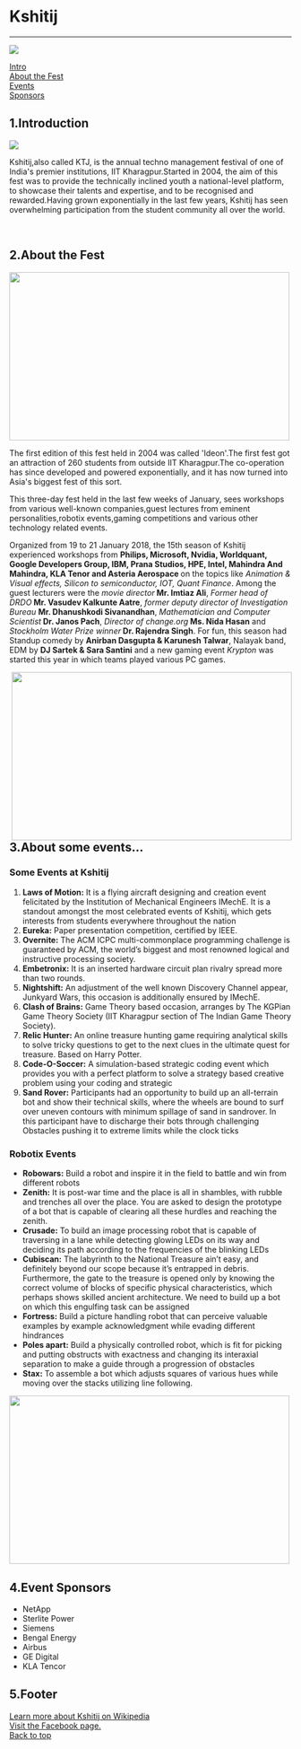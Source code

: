 
<html>
<body>
  <h1> Kshitij </h1>
  <hr />
  <a name="top" />
  
  <img src="https://user-images.githubusercontent.com/50729639/57982676-26ef9880-7a66-11e9-94cf-b8d92af98cc8.jpg" />
 
  <a href="#intro">Intro</a> <br />
  <a href="#thefest">About the Fest</a> <br />
  <a href="#events">Events</a> <br />
  <a href="#sponsors">Sponsors</a> <br />
<a name="intro" />
   <h2>1.Introduction</h2>
   
   <img src="https://user-images.githubusercontent.com/50729639/57982794-87cba080-7a67-11e9-9206-316f27f10448.jpeg" />
     <p>Kshitij,also called KTJ, is the annual techno management festival of one of India's premier institutions, IIT Kharagpur.Started in 2004, the aim of this fest was to provide the technically inclined youth a national-level platform, to showcase their talents and expertise, and to be recognised and rewarded.Having grown exponentially in the last few years, Kshitij has seen overwhelming participation from the student community all over the world.</p>
  
  <br />
  <a name="thefest" />
  <h2>2.About the Fest</h2>
  
  <img src="https://user-images.githubusercontent.com/50729639/57982842-1dffc680-7a68-11e9-9863-92a0b2e6189d.jpg" height="300" width="500"/>
  
  <p>The first edition of this fest held in 2004 was called 'Ideon'.The first fest got an attraction of 260 students from outside IIT Kharagpur.The co-operation has since developed and powered exponentially, and it has now turned into Asia's biggest fest of this sort.</p>
  <p>This three-day fest held in the last few weeks of January, sees workshops from various well-known companies,guest lectures from eminent personalities,robotix events,gaming competitions and various other technology related events.</p>
  <p>Organized from 19 to 21 January 2018, the 15th season of Kshitij experienced workshops from <strong>Philips, Microsoft, Nvidia, Worldquant, Google Developers Group, IBM, Prana Studios, HPE, Intel, Mahindra And Mahindra, KLA Tenor and Asteria Aerospace </strong> on the topics like <em>Animation & Visual effects, Silicon to semiconductor, IOT, Quant Finance</em>. Among the guest lecturers were the <em>movie director</em><strong> Mr. Imtiaz Ali</strong>, <em>Former head of DRDO</em><strong> Mr. Vasudev Kalkunte Aatre</strong>, <em>former deputy director of Investigation Bureau </em><strong>Mr. Dhanushkodi Sivanandhan</strong>, <em>Mathematician and Computer Scientist</em><strong> Dr. Janos Pach</strong>,<em> Director of change.org</em><strong> Ms. Nida Hasan</strong> and <em>Stockholm Water Prize winner</em><strong> Dr. Rajendra Singh</strong>. For fun, this season had Standup comedy by <strong>Anirban Dasgupta & Karunesh Talwar</strong>, Nalayak band, EDM by <strong>DJ Sartek & Sara Santini</strong> and a new gaming event <em>Krypton</em> was started this year in which teams played various PC games.</p>
   
  <img src="https://user-images.githubusercontent.com/50729639/57982885-ca41ad00-7a68-11e9-96dd-22e7b0d50f16.jpg" align="right" height="300" width="500" />
  <a name="events" />
  <h2>3.About some events...</h2>
  <h3>Some Events at Kshitij</h3>
  <ol>
    <li><strong>Laws of Motion:</strong> It is a flying aircraft designing and creation event felicitated by the Institution of Mechanical Engineers IMechE. It is a standout amongst the most celebrated events of Kshitij, which gets interests from students everywhere throughout the nation</li>
    <li><strong>Eureka:</strong> Paper presentation competition, certified by IEEE.</li>
    <li><strong>Overnite:</strong> The ACM ICPC multi-commonplace programming challenge is guaranteed by ACM, the world’s biggest and most renowned logical and instructive processing society.</li>
    <li><strong>Embetronix:</strong> It is an inserted hardware circuit plan rivalry spread more than two rounds.</li>
    <li><strong>Nightshift:</strong> An adjustment of the well known Discovery Channel appear, Junkyard Wars, this occasion is additionally ensured by IMechE.</li>
    <li><strong>Clash of Brains:</strong> Game Theory based occasion, arranges by The KGPian Game Theory Society (IIT Kharagpur section of The Indian Game Theory Society).</li>
    <li><strong>Relic Hunter:</strong> An online treasure hunting game requiring analytical skills to solve tricky questions to get to the next clues in the ultimate quest for treasure. Based on Harry Potter.</li>
    <li><strong>Code-O-Soccer:</strong> A simulation-based strategic coding event which provides you with a perfect platform to solve a strategy based creative problem using your coding and strategic</li>
    <li>
      <strong>Sand Rover:</strong> Participants had an opportunity to build up an all-terrain bot and show their technical
skills, where the wheels are bound to surf over uneven contours with minimum spillage
of sand in sandrover. In this participant have to discharge their bots through challenging
Obstacles pushing it to extreme limits while the clock ticks</li>
   </ol>
  
  <h3>Robotix Events</h3>
  <ul>
    <li><strong>Robowars:</strong> Build a robot and inspire it in the field to battle and win from different robots</li>
    <li><strong>Zenith:</strong> It is post-war time and the place is all in shambles, with rubble and trenches all over the place. You are asked to design the prototype of a bot that is capable of clearing all these hurdles and reaching the zenith.</li>
    <li><strong>Crusade:</strong> To build an image processing robot that is capable of traversing in a lane while detecting glowing LEDs on its way and deciding its path according to the frequencies of the blinking LEDs</li>
    <li><strong>Cubiscan:</strong> The labyrinth to the National Treasure ain’t easy, and definitely beyond our scope because it’s entrapped in debris. Furthermore, the gate to the treasure is opened only by knowing the correct volume of blocks of specific physical characteristics, which perhaps shows skilled ancient architecture. We need to build up a bot on which this engulfing task can be assigned</li>
    <li><strong>Fortress:</strong> Build a picture handling robot that can perceive valuable examples by example acknowledgment while evading different hindrances</li>
    <li><strong>Poles apart:</strong> Build a physically controlled robot, which is fit for picking and putting obstructs with exactness and changing its interaxial separation to make a guide through a progression of obstacles</li>
    <li><strong>Stax:</strong> To assemble a bot which adjusts squares of various hues while moving over the stacks utilizing line following.</li>
  </ul>
  
 <img src="https://user-images.githubusercontent.com/50729639/57983031-af703800-7a6a-11e9-918e-0cba48268635.jpg" height="300" width="500" />
 
  
  <a name="sponsors" />
  <h2>4.Event Sponsors</h2>
  <ul>
  <li>NetApp</li>
  <li>Sterlite Power</li>
  <li>Siemens</li>
  <li>Bengal Energy</li>
  <li>Airbus</li>
  <li>GE Digital</li>
  <li>KLA Tencor</li>
  </ul>
  
  <footer>
  <h2>5.Footer</h2>
  <a href="https://en.wikipedia.org/wiki/Kshitij">Learn more about Kshitij on Wikipedia</a>
  <br />
  <a href="https://www.facebook.com/ktj.iitkgp/">Visit the Facebook page.</a>
  <br />
  <a href="#top">Back to top</a>
  
</footer>

  </body>
</html/>
